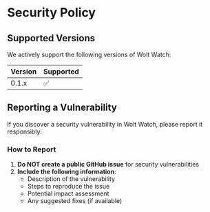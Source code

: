 # Security Policy

## Supported Versions

We actively support the following versions of Wolt Watch:

| Version | Supported          |
| ------- | ------------------ |
| 0.1.x   | :white_check_mark: |

## Reporting a Vulnerability

If you discover a security vulnerability in Wolt Watch, please report it responsibly:

### How to Report

1. **Do NOT create a public GitHub issue** for security vulnerabilities
2. **Include the following information**:
   - Description of the vulnerability
   - Steps to reproduce the issue
   - Potential impact assessment
   - Any suggested fixes (if available)

